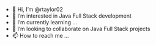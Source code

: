 - 👋 Hi, I’m @rtaylor02
- 👀 I’m interested in Java Full Stack development
- 🌱 I’m currently learning ...
- 💞️ I’m looking to collaborate on Java Full Stack projects
- 📫 How to reach me ...

<!---
rtaylor02/rtaylor02 is a ✨ special ✨ repository because its `README.md` (this file) appears on your GitHub profile.
You can click the Preview link to take a look at your changes.
--->
